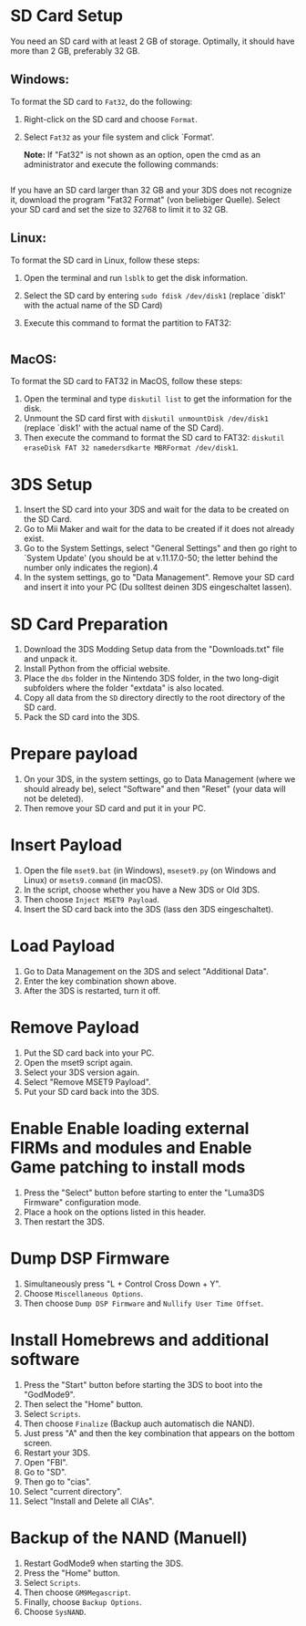 # SD Card Setup

You need an SD card with at least 2 GB of storage. Optimally, it should have more than 2 GB, preferably 32 GB.

## Windows:

To format the SD card to `Fat32`, do the following:

1. Right-click on the SD card and choose `Format`.
2. Select `Fat32` as your file system and click `Format'. 
   
   **Note:** If "Fat32" is not shown as an option, open the cmd as an administrator and execute the following commands:

   ```sh diskpart list disk sel disk 2 // Select the number of the SD card, e.g. Disk 2 format fs=fat32 quick

If you have an SD card larger than 32 GB and your 3DS does not recognize it, download the program "Fat32 Format" (von beliebiger Quelle). Select your SD card and set the size to 32768 to limit it to 32 GB.

## Linux:

To format the SD card in Linux, follow these steps:

1. Open the terminal and run `lsblk` to get the disk information.
2. Select the SD card by entering `sudo fdisk /dev/disk1` (replace `disk1' with the actual name of the SD Card)
3. Execute this command to format the partition to FAT32:

   ```bash sudo mkfs.vfat -F 32 /dev/disk1

## MacOS:

To format the SD card to FAT32 in MacOS, follow these steps:

1. Open the terminal and type `diskutil list` to get the information for the disk.
2. Unmount the SD card first with `diskutil unmountDisk /dev/disk1` (replace `disk1' with the actual name of the SD Card).
3. Then execute the command to format the SD card to FAT32: `diskutil eraseDisk FAT 32 namedersdkarte MBRFormat /dev/disk1`.

# 3DS Setup

1. Insert the SD card into your 3DS and wait for the data to be created on the SD Card.
2. Go to Mii Maker and wait for the data to be created if it does not already exist.
3. Go to the System Settings, select "General Settings" and then go right to `System Update' (you should be at v.11.17.0-50; the letter behind the number only indicates the region).4
4. In the system settings, go to "Data Management". Remove your SD card and insert it into your PC (Du solltest deinen 3DS eingeschaltet lassen).

# SD Card Preparation

1. Download the 3DS Modding Setup data from the "Downloads.txt" file and unpack it.
2. Install Python from the official website.
3. Place the `dbs` folder in the Nintendo 3DS folder, in the two long-digit subfolders where the folder "extdata" is also located.
4. Copy all data from the `SD` directory directly to the root directory of the SD card.
5. Pack the SD card into the 3DS.

# Prepare payload

1. On your 3DS, in the system settings, go to Data Management (where we should already be), select "Software" and then "Reset" (your data will not be deleted).
2. Then remove your SD card and put it in your PC.

# Insert Payload

1. Open the file `mset9.bat` (in Windows), `mseset9.py` (on Windows and Linux) or `msets9.command` (in macOS).
2. In the script, choose whether you have a New 3DS or Old 3DS.
3. Then choose `Inject MSET9 Payload`.
4. Insert the SD card back into the 3DS (lass den 3DS eingeschaltet).

# Load Payload

1. Go to Data Management on the 3DS and select "Additional Data".
2. Enter the key combination shown above.
3. After the 3DS is restarted, turn it off.

# Remove Payload

1. Put the SD card back into your PC.
2. Open the mset9 script again.
3. Select your 3DS version again.
4. Select "Remove MSET9 Payload".
5. Put your SD card back into the 3DS.

# Enable Enable loading external FIRMs and modules and Enable Game patching to install mods

1. Press the "Select" button before starting to enter the "Luma3DS Firmware" configuration mode.
2. Place a hook on the options listed in this header.
3. Then restart the 3DS.

# Dump DSP Firmware

1. Simultaneously press "L + Control Cross Down + Y".
2. Choose `Miscellaneous Options`.
3. Then choose `Dump DSP Firmware` and `Nullify User Time Offset`.

# Install Homebrews and additional software

1. Press the "Start" button before starting the 3DS to boot into the "GodMode9".
2. Then select the "Home" button.
3. Select `Scripts`.
4. Then choose `Finalize` (Backup auch automatisch die NAND).
5. Just press "A" and then the key combination that appears on the bottom screen.
6. Restart your 3DS.
7. Open "FBI".
8. Go to "SD".
9. Then go to "cias".
10. Select "current directory".
11. Select "Install and Delete all CIAs".

# Backup of the NAND (Manuell)

1. Restart GodMode9 when starting the 3DS.
2. Press the "Home" button.
3. Select `Scripts`.
4. Then choose `GM9Megascript`.
5. Finally, choose `Backup Options`.
6. Choose `SysNAND`.
